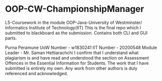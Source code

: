 # OOP-CW-ChampionshipManager
L5-Coursework in the module OOP-Java-University of Westminster/ Informatics Institute of Technology(IIT)
This is the final repo which I submitted to blackboard as the submission. Contains both CLI and GUI parts. 

Purna Peramune UoW Number - w1830241
IIT Number - 20200548
Module Leader - Mr. Saman Hettiarachchi
I confirm that I understand what plagiarism is and have read and understood the section on Assessment Offences in the Essential Information for Students.
The work that I have submitted is entirely my own. Any work from other authors is duly referenced and acknowledged.
